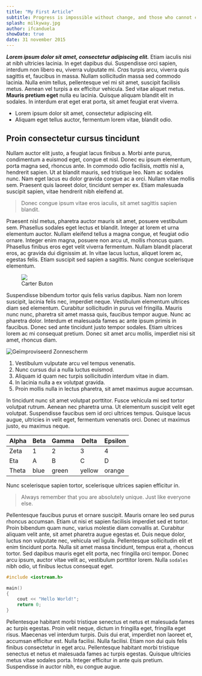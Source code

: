 ```yaml
---
title: "My First Article"
subtitle: Progress is impossible without change, and those who cannot change their minds cannot change anything.
splash: milkyway.jpg
author: ifcanduela
showDate: true
date: 31 november 2015
---
```


***Lorem ipsum dolor sit amet, consectetur adipiscing elit.*** Etiam iaculis nisi at nibh ultricies lacinia. In eget dapibus dui. Suspendisse orci sapien, interdum non libero eu, viverra vulputate mi. *Cras* turpis arcu, viverra quis sagittis et, faucibus in massa. Nullam sollicitudin massa sed commodo lacinia. Nulla enim tellus, pellentesque vel mi sit amet, suscipit facilisis metus. Aenean vel turpis a ex efficitur vehicula. Sed vitae aliquet metus. **Mauris pretium eget** nulla eu lacinia. Quisque aliquam blandit elit in sodales. In interdum erat eget erat porta, sit amet feugiat erat viverra.

- Lorem ipsum dolor sit amet, consectetur adipiscing elit.
- Aliquam eget tellus auctor, fermentum lorem vitae, blandit odio.

## Proin consectetur cursus tincidunt

Nullam auctor elit justo, a feugiat lacus finibus a. Morbi ante purus, condimentum a euismod eget, congue et nisl. Donec eu ipsum elementum, porta magna sed, rhoncus ante. In commodo odio facilisis, *mattis* nisl a, hendrerit sapien. Ut at blandit mauris, sed tristique leo. Nam ac sodales nunc. Nam eget lacus eu dolor gravida congue ac a orci. Nullam vitae mollis sem. Praesent quis laoreet dolor, tincidunt semper ex. Etiam malesuada suscipit sapien, vitae hendrerit nibh eleifend at.

<blockquote class="pull-quote">
    Donec congue ipsum vitae eros iaculis, sit amet sagittis sapien blandit.
</blockquote>

Praesent nisl metus, pharetra auctor mauris sit amet, posuere vestibulum sem. Phasellus sodales eget lectus et blandit. Integer at lorem et urna elementum auctor. Nullam eleifend tellus a magna congue, et feugiat odio ornare. Integer enim magna, posuere non arcu ut, mollis rhoncus quam. Phasellus finibus eros eget velit viverra fermentum. Nullam blandit placerat eros, ac gravida dui dignissim at. In vitae lacus luctus, aliquet lorem ac, egestas felis. Etiam suscipit sed sapien a sagittis. Nunc congue scelerisque elementum.

<figure>
    <img src="img/carter_buton.jpg">
    <figcaption>Carter Buton</figcaption>
</figure>

Suspendisse bibendum tortor quis felis varius dapibus. Nam non lorem suscipit, lacinia felis nec, imperdiet neque. Vestibulum elementum ultrices diam sed elementum. Curabitur sollicitudin in purus vel fringilla. Mauris nunc nunc, pharetra sit amet massa quis, faucibus tempor augue. Nunc ac pharetra dolor. Interdum et malesuada fames ac ante ipsum primis in faucibus. Donec sed ante tincidunt justo tempor sodales. Etiam ultrices lorem ac mi consequat pretium. Donec sit amet arcu mollis, imperdiet nisi sit amet, rhoncus diam.

<div class="pull-left">
    <img src="img/geimproviseerd_zonnescherm.jpg" alt="Geïmproviseerd Zonnescherm">
</div>

1. Vestibulum vulputate arcu vel tempus venenatis.
1. Nunc cursus dui a nulla luctus euismod.
1. Aliquam id quam nec turpis sollicitudin interdum vitae in diam.
1. In lacinia nulla a ex volutpat gravida.
1. Proin mollis nulla in lectus pharetra, sit amet maximus augue accumsan.

In tincidunt nunc sit amet volutpat porttitor. Fusce vehicula mi sed tortor volutpat rutrum. Aenean nec pharetra urna. Ut elementum suscipit velit eget volutpat. Suspendisse faucibus sem id orci ultrices tempus. Quisque lacus augue, ultricies in velit eget, fermentum venenatis orci. Donec ut maximus justo, eu maximus neque.

| Alpha | Beta | Gamma | Delta | Epsilon |
|---|---|---|---|---|
| Zeta | 1 | 2 | 3 | 4 |
| Eta | A | B | C | D |
| Theta | blue | green | yellow | orange |

Nunc scelerisque sapien tortor, scelerisque ultrices sapien efficitur in.

> Always remember that you are absolutely unique. Just like everyone else.

Pellentesque faucibus purus et ornare suscipit. Mauris ornare leo sed purus rhoncus accumsan. Etiam ut nisi et sapien facilisis imperdiet sed et tortor. Proin bibendum quam nunc, varius molestie diam convallis at. Curabitur aliquam velit ante, sit amet pharetra augue egestas et. Duis neque dolor, luctus non vulputate nec, vehicula vel ligula. Pellentesque sollicitudin elit et enim tincidunt porta. Nulla sit amet massa tincidunt, tempus erat a, rhoncus tortor. Sed dapibus mauris eget elit porta, nec fringilla orci tempor. Donec arcu ipsum, auctor vitae velit ac, vestibulum porttitor lorem. Nulla `sodales` nibh odio, ut finibus lectus consequat eget.

```cpp
#include <iostream.h>

main()
{
    cout << "Hello World!";
    return 0;
}
```

Pellentesque habitant morbi tristique senectus et netus et malesuada fames ac turpis egestas. Proin velit neque, dictum in fringilla eget, fringilla eget risus. Maecenas vel interdum turpis. Duis dui erat, imperdiet non laoreet et, accumsan efficitur est. Nulla facilisi. Nulla facilisi. Etiam non dui quis felis finibus consectetur in eget arcu. Pellentesque habitant morbi tristique senectus et netus et malesuada fames ac turpis egestas. Quisque ultricies metus vitae sodales porta. Integer efficitur in ante quis pretium. Suspendisse in auctor nibh, eu congue augue.
